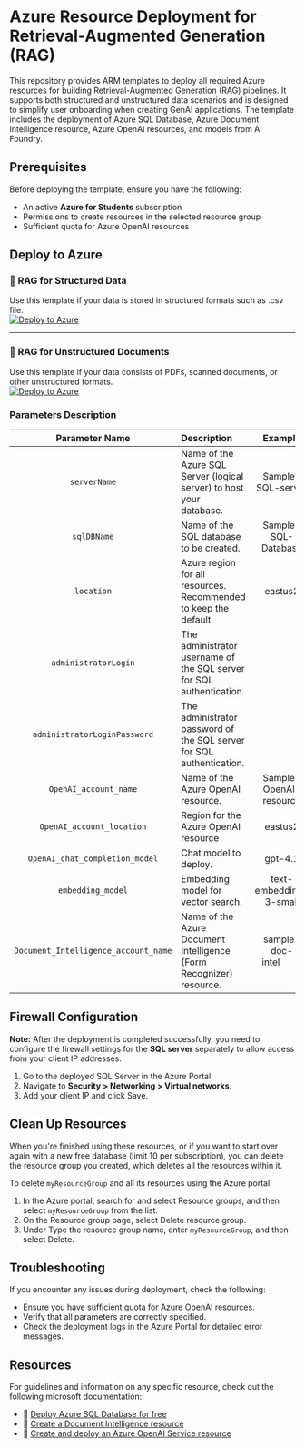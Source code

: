 # Azure Resource Deployment for Retrieval-Augmented Generation (RAG)

This repository provides ARM templates to deploy all required Azure resources for building Retrieval-Augmented Generation (RAG) pipelines. It supports both structured and unstructured data scenarios and is designed to simplify user onboarding when creating GenAI applications. The template includes the deployment of Azure SQL Database, Azure Document Intelligence resource, Azure OpenAI resources, and models from AI Foundry.  

## Prerequisites
Before deploying the template, ensure you have the following:

- An active **Azure for Students** subscription
- Permissions to create resources in the selected resource group
- Sufficient quota for Azure OpenAI resources 


## Deploy to Azure

### 🔹 RAG for Structured Data

Use this template if your data is stored in structured formats such as .csv file.  
[![Deploy to Azure](https://aka.ms/deploytoazurebutton)](https://portal.azure.com/#create/Microsoft.Template/uri/https%3A%2F%2Fraw.githubusercontent.com%2FKushagra-2000%2FARM_SQL_OpenAI%2Frefs%2Fheads%2Fmain%2FRAG_deployment.json)

---

### 🔸 RAG for Unstructured Documents

Use this template if your data consists of PDFs, scanned documents, or other unstructured formats.  
[![Deploy to Azure](https://aka.ms/deploytoazurebutton)](https://portal.azure.com/#create/Microsoft.Template/uri/https%3A%2F%2Fraw.githubusercontent.com%2FKushagra-2000%2FARM_SQL_OpenAI%2Frefs%2Fheads%2Fmain%2FRAG_unstructured_deployment.json)

### Parameters Description
| Parameter Name  | Description | Example |
| :---------------: | :------------- | :-------: |
| `serverName`  | Name of the Azure SQL Server (logical server) to host your database. | Sample-SQL-server
| `sqlDBName`  | Name of the SQL database to be created.  | Sample-SQL-Database
| `location`  | Azure region for all resources. Recommended to keep the default.  | eastus2
|`administratorLogin` | The administrator username of the SQL server for SQL authentication.  |   |
| `administratorLoginPassword`  | The administrator password of the SQL server for SQL authentication. |  |   
| `OpenAI_account_name`  | Name of the Azure OpenAI resource.  | Sample-OpenAI-resource
| `OpenAI_account_location`  | Region for the Azure OpenAI resource  | eastus2
| `OpenAI_chat_completion_model`  | Chat model to deploy. | gpt-4.1
| `embedding_model`	  | Embedding model for vector search.  | text-embedding-3-small
| `Document_Intelligence_account_name` | Name of the Azure Document Intelligence (Form Recognizer) resource. | sample-doc-intel          

## Firewall Configuration
**Note:** After the deployment is completed successfully, you need to configure the firewall settings for the **SQL server** separately to allow access from your client IP addresses.

1. Go to the deployed SQL Server in the Azure Portal.
2. Navigate to **Security > Networking > Virtual networks**.
3. Add your client IP and click Save.

## Clean Up Resources
When you're finished using these resources, or if you want to start over again with a new free database (limit 10 per subscription), you can delete the resource group you created, which deletes all the resources within it.

To delete `myResourceGroup` and all its resources using the Azure portal:

1. In the Azure portal, search for and select Resource groups, and then select `myResourceGroup` from the list.
2. On the Resource group page, select Delete resource group.
3. Under Type the resource group name, enter `myResourceGroup`, and then select Delete.

## Troubleshooting
If you encounter any issues during deployment, check the following:

- Ensure you have sufficient quota for Azure OpenAI resources.
- Verify that all parameters are correctly specified.
- Check the deployment logs in the Azure Portal for detailed error messages.

## Resources
For guidelines and information on any specific resource, check out the following microsoft documentation:

- 📄 [Deploy Azure SQL Database for free](https://learn.microsoft.com/en-us/azure/azure-sql/database/free-offer?view=azuresql)
- 📄 [Create a Document Intelligence resource](https://learn.microsoft.com/en-us/azure/ai-services/document-intelligence/how-to-guides/create-document-intelligence-resource?view=doc-intel-4.0.0#get-endpoint-url-and-keys)
- 📄 [Create and deploy an Azure OpenAI Service resource](https://learn.microsoft.com/en-us/azure/ai-services/openai/how-to/create-resource?pivots=web-portal)

